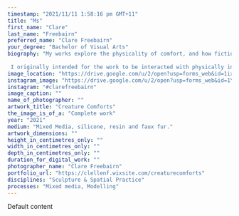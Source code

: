 ```yaml
---
timestamp: "2021/11/11 1:58:16 pm GMT+11"
title: "Ms"
first_name: "Clare"
last_name: "Freebairn"
preferred_name: "Clare Freebairn"
your_degree: "Bachelor of Visual Arts"
biography: "My works explore the physicality of comfort, and how fiction can play a part in that. As a child I was a constant day-dreamer, and creating narratives of comfort was something I did often. These narratives often featured creatures from my favourite stories or pets and animals in my life. My personal practice began many years ago in puppetry and incorporating that with my reflections on myself as an artist and maker have culminated in these works; Creature Comforts. The sculptural work I have created is a body of comfort, taking from life aspects that are comforting and often found desirable in animals, such as body warmth, the familiar weight of a body, cute facial features and soft fur. 
 
 I originally intended for the work to be interacted with physically in an exhibition, however circumstances have not allowed for this and so I invited people in my personal community to interact with the creatures I had created in a way that was comfortable for them, and asked if I could photograph them to capture the effect that these works have on a participant. From the wide range of participants these images give an impression of the narratives created between the participant and artwork that facilitate their experience."
image_location: "https://drive.google.com/u/2/open?usp=forms_web&id=1ixbKRg23tsNJRd3wiTg16xOAYctfib-A"
instagram_image: "https://drive.google.com/u/2/open?usp=forms_web&id=1Y-bQ9z6kHQnaHV4yh_8AR61YIcmXRLFj"
instagram: "#clarefreebairn"
image_caption: ""
name_of_photographer: ""
artwork_title: "Creature Comforts"
the_image_is_of_a: "Complete work"
year: "2021"
medium: "Mixed Media, silicone, resin and faux fur."
artwork_dimensions: ""
height_in_centimetres_only: ""
width_in_centimetres_only: ""
depth_in_centimetres_only: ""
duration_for_digital_work: ""
photographer_name: "Clare Freebairn"
portfolio_url: "https://clellenf.wixsite.com/creaturecomforts"
disciplines: "Sculpture & Spatial Practice"
processes: "Mixed media, Modelling"
---
```


Default content